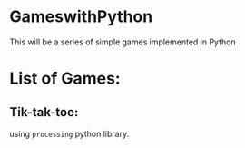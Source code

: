 # GameswithPython
This will be a series of simple games implemented in Python 

# List of Games:
## Tik-tak-toe: 
using `processing` python library.
